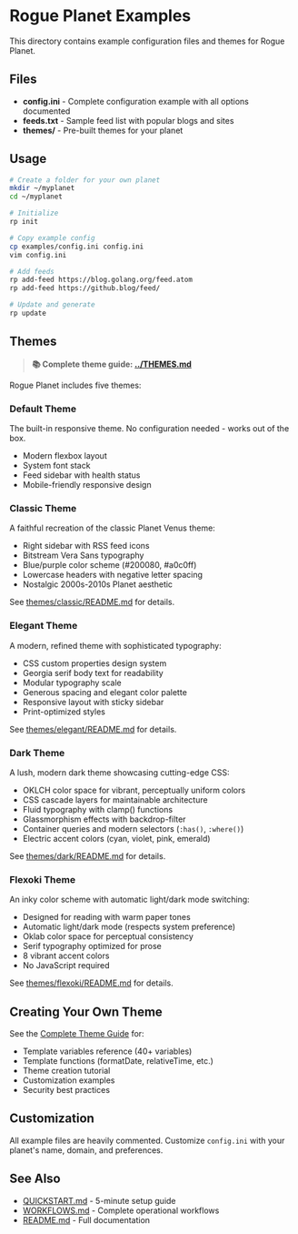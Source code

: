 # Rogue Planet Examples

This directory contains example configuration files and themes for Rogue Planet.

## Files

- **config.ini** - Complete configuration example with all options documented
- **feeds.txt** - Sample feed list with popular blogs and sites
- **themes/** - Pre-built themes for your planet

## Usage

```bash
# Create a folder for your own planet
mkdir ~/myplanet
cd ~/myplanet

# Initialize
rp init

# Copy example config
cp examples/config.ini config.ini
vim config.ini

# Add feeds
rp add-feed https://blog.golang.org/feed.atom
rp add-feed https://github.blog/feed/

# Update and generate
rp update
```

## Themes

> **📚 Complete theme guide: [../THEMES.md](../THEMES.md)**

Rogue Planet includes five themes:

### Default Theme
The built-in responsive theme. No configuration needed - works out of the box.
- Modern flexbox layout
- System font stack
- Feed sidebar with health status
- Mobile-friendly responsive design

### Classic Theme
A faithful recreation of the classic Planet Venus theme:
- Right sidebar with RSS feed icons
- Bitstream Vera Sans typography
- Blue/purple color scheme (#200080, #a0c0ff)
- Lowercase headers with negative letter spacing
- Nostalgic 2000s-2010s Planet aesthetic

See [themes/classic/README.md](themes/classic/README.md) for details.

### Elegant Theme
A modern, refined theme with sophisticated typography:
- CSS custom properties design system
- Georgia serif body text for readability
- Modular typography scale
- Generous spacing and elegant color palette
- Responsive layout with sticky sidebar
- Print-optimized styles

See [themes/elegant/README.md](themes/elegant/README.md) for details.

### Dark Theme
A lush, modern dark theme showcasing cutting-edge CSS:
- OKLCH color space for vibrant, perceptually uniform colors
- CSS cascade layers for maintainable architecture
- Fluid typography with clamp() functions
- Glassmorphism effects with backdrop-filter
- Container queries and modern selectors (`:has()`, `:where()`)
- Electric accent colors (cyan, violet, pink, emerald)

See [themes/dark/README.md](themes/dark/README.md) for details.

### Flexoki Theme
An inky color scheme with automatic light/dark mode switching:
- Designed for reading with warm paper tones
- Automatic light/dark mode (respects system preference)
- Oklab color space for perceptual consistency
- Serif typography optimized for prose
- 8 vibrant accent colors
- No JavaScript required

See [themes/flexoki/README.md](themes/flexoki/README.md) for details.

## Creating Your Own Theme

See the [Complete Theme Guide](../THEMES.md) for:
- Template variables reference (40+ variables)
- Template functions (formatDate, relativeTime, etc.)
- Theme creation tutorial
- Customization examples
- Security best practices

## Customization

All example files are heavily commented. Customize `config.ini` with your planet's name, domain, and preferences.

## See Also

- [QUICKSTART.md](../QUICKSTART.md) - 5-minute setup guide
- [WORKFLOWS.md](../WORKFLOWS.md) - Complete operational workflows
- [README.md](../README.md) - Full documentation
